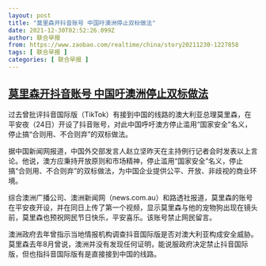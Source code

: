```yaml
---
layout: post
title: "莫里森开抖音账号 中国吁澳洲停止双标做法"
date: 2021-12-30T02:52:26.099Z
author: 联合早报
from: https://www.zaobao.com/realtime/china/story20211230-1227858
tags: [ 联合早报 ]
categories: [ 联合早报 ]
---
```

<!--1640854320000-->
[莫里森开抖音账号 中国吁澳洲停止双标做法](https://www.zaobao.com/realtime/china/story20211230-1227858)
------

<div>
<p>过去曾批评抖音国际版（TikTok）有接到中国的线路的澳大利亚总理莫里森，在平安夜（24日）开设了抖音账号，对此中国呼吁澳方停止滥用“国家安全”名义，停止搞“合则用、不合则弃”的双标做法。</p><p>据中国新闻网报道，中国外交部发言人赵立坚昨天在主持例行记者会时发表以上言论。他说，澳方应秉持开放原则和市场精神，停止滥用“国家安全”名义，停止搞“合则用、不合则弃”的双标做法，为中国企业提供公平、开放、非歧视的商业环境。</p><p>综合澳洲广播公司、澳洲新闻网（news.com.au）和路透社报道，莫里森的账号在平安夜开设，并在同日上传了第一个视频，显示莫里森与他的宠物狗出现在镜头前，莫里森也预祝网民节日快乐，平安喜乐。该账号禁止网民留言。</p><section id="imu"><div id="dfp-ad-imu1">        </div></section><p>澳洲政府去年曾指示当地情报机构调查抖音国际版是否对澳大利亚构成安全威胁。莫里森去年8月曾说，澳洲并没有发现任何证明，能说服政府决定禁止抖音国际版，但也指抖音国际版有是直接接到中国的线路。</p>      <div class="cx_paywall_placeholder" id="sph_cdp_40"></div>
</div>
